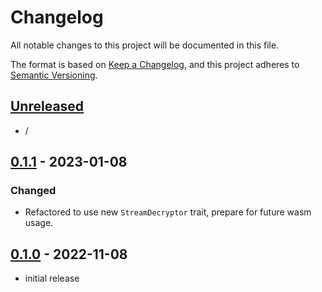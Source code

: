 # Changelog

All notable changes to this project will be documented in this file.

The format is based on [Keep a Changelog],
and this project adheres to [Semantic Versioning].

## [Unreleased]

- /

## [0.1.1] - 2023-01-08

### Changed

- Refactored to use new `StreamDecryptor` trait, prepare for future wasm usage.

## [0.1.0] - 2022-11-08

- initial release

<!-- Links -->
[keep a changelog]: https://keepachangelog.com/en/1.0.0/
[semantic versioning]: https://semver.org/spec/v1.1.0.html

<!-- Versions -->
[unreleased]: https://github.com/parakeet-rs/parakeet-crypto-rs/compare/v0.1.1...HEAD
[0.1.1]: https://github.com/parakeet-rs/parakeet-crypto-rs/compare/v0.1.0...v0.1.1
[0.1.0]: https://github.com/parakeet-rs/parakeet-crypto-rs/releases/tag/v0.1.0